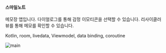 #### 스마일노트
메모장 앱입니다. 다이얼로그를 통해 감정 이모티콘을 선택할 수 있습니다. 리사이클러뷰를 통해 메모를 확인할 수 있습니다.

Kotlin, room, livedata, Viewmodel, data binding, coroutine



<img src="https://github.com/dahyeon777/rootNote/assets/168621121/2edb0355-69c0-477d-b979-7cbaa431e499" alt="main">


 
